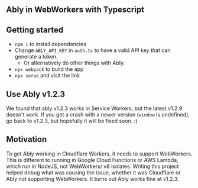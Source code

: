 ## Ably in WebWorkers with Typescript

## Getting started
- `npm i` to install dependencies
- Change `ABLY_API_KEY` in `auth.ts` to have a valid API key that can generate a token.
  - Or alternatively do other things with Ably.
- `npx webpack` to build the app
- `npx serve` and visit the link

## Use Ably v1.2.3 
 We found that ably v1.2.3 works in Service Workers, but the latest v1.2.9 doesn't work. If you get a crash with a newer version (`window` is undefined), go back to v1.2.3, but hopefully it will be fixed soon. :)
 
## Motivation
To get Ably working in Cloudflare Workers, it needs to support WebWorkers. This is different to running in Google Cloud Functions or AWS Lambda, which run in NodeJS, not WebWorkers/ v8 isolates. Writing this project helped debug what was causing the issue, whether it was Cloudflare or Ably not supporting WebWorkers. It turns out Ably works fine at v1.2.3.